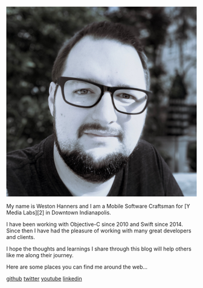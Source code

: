 <!--
Title: About Me
Description: About Me
Page: true
Template: simplepage
-->

![Mothership][1]

<div markdown="1" class="center-text">
My name is Weston Hanners and I am a Mobile Software Craftsman 
for [Y Media Labs][2] in Downtown Indianapolis.

I have been working with Objective-C since 2010 and Swift since 2014.
Since then I have had the pleasure of working with many great developers and
clients.

I hope the thoughts and learnings I share through this blog will help others 
like me along their journey.

Here are some places you can find me around the web...
</div>

<div markdown="1" class="horizontal-list">

[github](https://www.github.com/westonhanners)
[twitter](https://www.twitter.com/WestonHanners)
[youtube](https://www.youtube.com/kronusdark)
[linkedin](https://www.linkedin.com/in/lhanners)

</div>

[1]: content/images/me.jpeg#clip-circle
[2]: https://www.ymedialabs.com 
